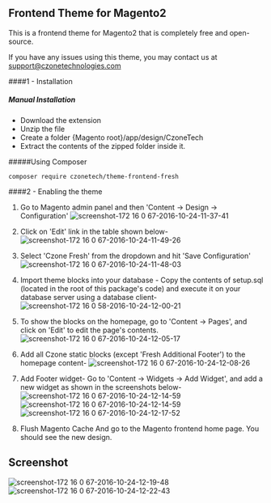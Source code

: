 ## Frontend Theme for Magento2
This is a frontend theme for Magento2 that is completely free and open-source.


If you have any issues using this theme, you may contact us at support@czonetechnologies.com



####1 - Installation
##### Manual Installation

 * Download the extension
 * Unzip the file
 * Create a folder {Magento root}/app/design/CzoneTech
 * Extract the contents of the zipped folder inside it.




#####Using Composer


```
composer require czonetech/theme-frontend-fresh
```


####2 -  Enabling the theme

1. Go to Magento admin panel and then 'Content -> Design -> Configuration'
![screenshot-172 16 0 67-2016-10-24-11-37-41](https://cloud.githubusercontent.com/assets/1729518/19635293/d80559f4-99de-11e6-9f25-53a1c794a321.png)

2. Click on 'Edit' link in the table shown below-
![screenshot-172 16 0 67-2016-10-24-11-49-26](https://cloud.githubusercontent.com/assets/1729518/19635538/b33a5f82-99e0-11e6-86e5-efaf95a3e885.png)


3. Select 'Czone Fresh' from the dropdown and hit 'Save Configuration'
![screenshot-172 16 0 67-2016-10-24-11-48-03](https://cloud.githubusercontent.com/assets/1729518/19635418/d7ea7f98-99df-11e6-8790-add9a1c959f9.png)


4. Import theme blocks into your database -
Copy the contents of setup.sql (located in the root of this package's code) and execute it on your database server
 using a database client-
 ![screenshot-172 16 0 58-2016-10-24-12-00-21](https://cloud.githubusercontent.com/assets/1729518/19635669/9f59c25e-99e1-11e6-98da-c29d7436c255.png)

5. To show the blocks on the homepage, go to 'Content -> Pages', and click on 'Edit' to edit the page's contents.
![screenshot-172 16 0 67-2016-10-24-12-05-17](https://cloud.githubusercontent.com/assets/1729518/19635753/3c540bc8-99e2-11e6-883c-770af16e6f1f.png)

6. Add all Czone static blocks (except 'Fresh Additional Footer') to the homepage content-
![screenshot-172 16 0 67-2016-10-24-12-08-26](https://cloud.githubusercontent.com/assets/1729518/19635811/a9f1c422-99e2-11e6-97cb-0a7485f0ffdf.png)

7. Add Footer widget- Go to 'Content -> Widgets -> Add Widget', and add a new widget as shown in the screenshots below-
![screenshot-172 16 0 67-2016-10-24-12-14-59](https://cloud.githubusercontent.com/assets/1729518/19635938/9fa7adb4-99e3-11e6-8790-0df7054d9506.png)
![screenshot-172 16 0 67-2016-10-24-12-14-59](https://cloud.githubusercontent.com/assets/1729518/19635995/f76d6dcc-99e3-11e6-9be7-b0517a92c14b.png)
![screenshot-172 16 0 67-2016-10-24-12-17-52](https://cloud.githubusercontent.com/assets/1729518/19635994/f769f868-99e3-11e6-9be4-71b33b5cac1f.png)

8. Flush Magento Cache And go to the Magento frontend home page. You should see the new design.


## Screenshot

![screenshot-172 16 0 67-2016-10-24-12-19-48](https://cloud.githubusercontent.com/assets/1729518/19636039/3af9e52a-99e4-11e6-88c1-30c25500940b.png)
![screenshot-172 16 0 67-2016-10-24-12-22-43](https://cloud.githubusercontent.com/assets/1729518/19636097/afd015ea-99e4-11e6-82a7-c3a880a43b6c.png)


